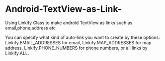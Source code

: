 Android-TextView-as-Link-
=========================

Using Linkify Class to make android TextView as links such as email,phone,address etc 




You can specify what kind of auto-link you want to create by these options: 
Linkify.EMAIL_ADDRESSES for email, Linkify.MAP_ADDRESSES for map address,
Linkify.PHONE_NUMBERS for phone numbers, or all links by Linkify.ALL.
